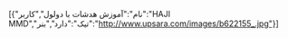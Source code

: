 [{"نام":"آموزش هدشات با دولول","کاربر":"HAJI MMD","تیک":"دارد","بنر":"http://www.upsara.com/images/b622155_.jpg"}]
